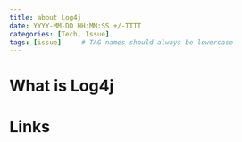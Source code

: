 ```yaml
---
title: about Log4j
date: YYYY-MM-DD HH:MM:SS +/-TTTT
categories: [Tech, Issue]
tags: [issue]     # TAG names should always be lowercase
---
```


# What is Log4j


# Links

